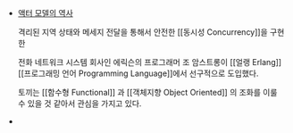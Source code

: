 - [액터 모델의 역사](https://en.wikipedia.org/wiki/History_of_the_Actor_model)
  
  격리된 지역 상태와 메세지 전달을 통해서 안전한 [[동시성 Concurrency]]을 구현한 
  
  전화 네트워크 시스템 회사인 에릭슨의 프로그래머 조 암스트롱이 [[얼랭 Erlang]] [[프로그래밍 언어 Programming Language]]에서 선구적으로 도입했다.
  
  토끼는 [[함수형 Functional]] 과 [[객체지향 Object Oriented]] 의 조화를 이룰 수 있을 것 같아서 관심을 가지고 있다.
-